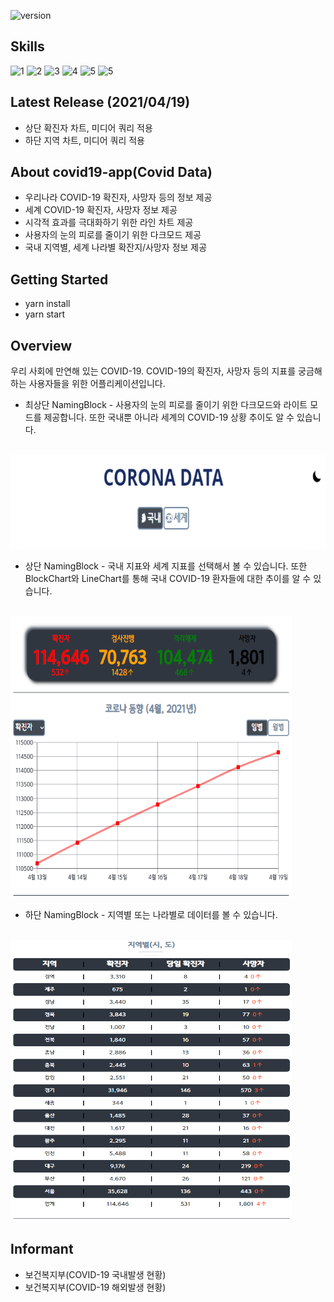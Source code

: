 ![version](https://img.shields.io/github/v/release/po4tion/covid19-app)

## Skills
![1](https://img.shields.io/badge/axios-0.21.1-green)
![2](https://img.shields.io/badge/chart.js-2.9.4-green)
![3](https://img.shields.io/badge/react--icons-4.2.0-green)
![4](https://img.shields.io/badge/react--redux-7.2.2-green)
![5](https://img.shields.io/badge/redux-actions-2.6.5-green)
![5](https://img.shields.io/badge/styled--components-5.2.1-green)

## Latest Release (2021/04/19)

- 상단 확진자 차트, 미디어 쿼리 적용
- 하단 지역 차트, 미디어 쿼리 적용

## About covid19-app(Covid Data)

- 우리나라 COVID-19 확진자, 사망자 등의 정보 제공
- 세계 COVID-19 확진자, 사망자 정보 제공
- 시각적 효과를 극대화하기 위한 라인 차트 제공
- 사용자의 눈의 피로를 줄이기 위한 다크모드 제공
- 국내 지역별, 세계 나라별 확잔지/사망자 정보 제공

## Getting Started

- yarn install
- yarn start

## Overview

우리 사회에 만연해 있는 COVID-19.
COVID-19의 확진자, 사망자 등의 지표를 궁금해하는 사용자들을 위한 어플리케이션입니다.

- 최상단 NamingBlock - 사용자의 눈의 피로를 줄이기 위한 다크모드와 라이트 모드를 제공합니다. 또한 국내뿐 아니라 세계의 COVID-19 상황 추이도 알 수 있습니다.
<br />
<img src="/doc/images/CORONA_DATA_최상단.png" width="600px" height="150px" title="CORONA_DATA_상단" alt="COVID"></img><br/>

- 상단 NamingBlock - 국내 지표와 세계 지표를 선택해서 볼 수 있습니다. 또한 BlockChart와 LineChart를 통해 국내 COVID-19 환자들에 대한 추이를 알 수 있습니다.
<br />
<img src="/doc/images/CORONA_DATA_상단.png" width="450px" height="450px" title="CORONA_DATA_상단" alt="COVID"></img><br/>

- 하단 NamingBlock - 지역별 또는 나라별로 데이터를 볼 수 있습니다.
<br />
<img src="/doc/images/CORONA_DATA_하단.png" width="450px" height="450px" title="CORONA_DATA_하단" alt="COVID"></img><br/>


## Informant

- 보건복지부(COVID-19 국내발생 현황)
- 보건복지부(COVID-19 해외발생 현황)

